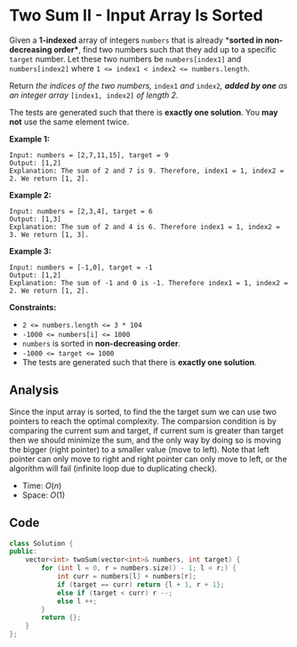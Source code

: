 # Two Sum II - Input Array Is Sorted

Given a **1-indexed** array of integers `numbers` that is already ***sorted in non-decreasing order\***, find two numbers such that they add up to a specific `target` number. Let these two numbers be `numbers[index1]` and `numbers[index2]` where `1 <= index1 < index2 <= numbers.length`.

Return *the indices of the two numbers,* `index1` *and* `index2`*, **added by one** as an integer array* `[index1, index2]` *of length 2.*

The tests are generated such that there is **exactly one solution**. You **may not** use the same element twice.

 

**Example 1:**

```
Input: numbers = [2,7,11,15], target = 9
Output: [1,2]
Explanation: The sum of 2 and 7 is 9. Therefore, index1 = 1, index2 = 2. We return [1, 2].
```

**Example 2:**

```
Input: numbers = [2,3,4], target = 6
Output: [1,3]
Explanation: The sum of 2 and 4 is 6. Therefore index1 = 1, index2 = 3. We return [1, 3].
```

**Example 3:**

```
Input: numbers = [-1,0], target = -1
Output: [1,2]
Explanation: The sum of -1 and 0 is -1. Therefore index1 = 1, index2 = 2. We return [1, 2].
```

 

**Constraints:**

- `2 <= numbers.length <= 3 * 104`
- `-1000 <= numbers[i] <= 1000`
- `numbers` is sorted in **non-decreasing order**.
- `-1000 <= target <= 1000`
- The tests are generated such that there is **exactly one solution**.

## Analysis

Since the input array is sorted, to find the the target sum we can use two pointers to reach the optimal complexity. The comparsion condition is by comparing the current sum and target, if current sum is greater than target then we should minimize the sum, and the only way by doing so is moving the bigger (right pointer) to a smaller value (move to left). Note that left pointer can only move to right and right pointer can only move to left, or the algorithm will fail (infinite loop due to duplicating check).

* Time: $O(n)$
* Space: $O(1)$

## Code

```c++
class Solution {
public:
    vector<int> twoSum(vector<int>& numbers, int target) {
        for (int l = 0, r = numbers.size() - 1; l < r;) {
            int curr = numbers[l] + numbers[r];
            if (target == curr) return {l + 1, r + 1};
            else if (target < curr) r --;
            else l ++;
        }
        return {};
    }
};
```

